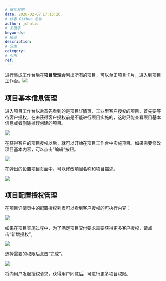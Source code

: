 ```yaml
---
# 编写日期
date: 2020-02-07 17:15:26
# 作者 Github 名称
author: johnliu
# 关键字
keywords:
# 描述
description:
# 分类
category: 
# 引用
ref:
---
```


进行集成工作台后在**项目管理**会列出所有的项目，可以单击项目卡片，进入到项目工作台。![](https://static-aliyun-doc.oss-cn-hangzhou.aliyuncs.com/assets/img/zh-CN/6654025851/p74893.png)

## 项目基本信息管理

进入项目工作台以后首先看到的是项目详情页，工业型客户授权的项目，首先要等待客户授权，在未获得客户授权前是不能进行项目实施的，这时只能查看项目基本信息或者删除掉误创建的项目。

![](https://static-aliyun-doc.oss-cn-hangzhou.aliyuncs.com/assets/img/zh-CN/6654025851/p51826.png)

在获得客户的项目授权以后，就可以开始在项目工作台中实施项目。如果需要修改项目基本内容，可以点击“编辑”按钮。

![](https://static-aliyun-doc.oss-cn-hangzhou.aliyuncs.com/assets/img/zh-CN/6654025851/p51827.png)

在弹出的设置项目页面中，可以修改项目名称和项目描述。

![](https://static-aliyun-doc.oss-cn-hangzhou.aliyuncs.com/assets/img/zh-CN/6654025851/p51828.png)

## 项目配置授权管理

在项目详情页中的配置授权列表可以看到客户授权的可执行内容：

![](https://static-aliyun-doc.oss-cn-hangzhou.aliyuncs.com/assets/img/zh-CN/6654025851/p51886.png)

如果在项目实施过程中，为了满足项目交付要求需要获得更多客户授权，请点击“新增授权”。

![](https://static-aliyun-doc.oss-cn-hangzhou.aliyuncs.com/assets/img/zh-CN/7654025851/p51887.png)

选择需要的权限后点击“完成”。

![](https://static-aliyun-doc.oss-cn-hangzhou.aliyuncs.com/assets/img/zh-CN/7654025851/p51889.png)

将向用户发起授权请求，获得用户同意后，可进行更多项目权限。
